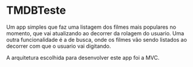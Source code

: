 # TMDBTeste

Um app simples que faz uma listagem dos filmes mais populares no momento, que vai atualizando ao decorrer da rolagem do usuario.
Uma outra funcionalidade é a de busca, onde os filmes vão sendo listados ao decorrer com que o usuario vai digitando.

A arquitetura escolhida para desenvolver este app foi a MVC. 
